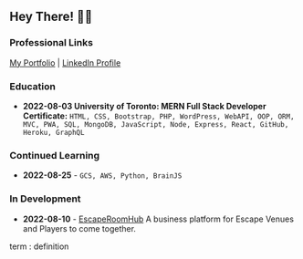 ## Hey There! 🙋‍♂️ 
### Professional Links
[My Portfolio](https://dlittlefield81.github.io/reactportfolio/) | [LinkedIn Profile](https://www.linkedin.com/in/dennislittlefield/)

### Education
- **2022-08-03 University of Toronto: MERN Full Stack Developer Certificate:** `HTML, CSS, Bootstrap, PHP, WordPress, WebAPI, OOP, ORM, MVC, PWA, SQL, MongoDB, JavaScript, Node, Express, React, GitHub, Heroku, GraphQL`
### Continued Learning
- **2022-08-25** - `GCS, AWS, Python, BrainJS`
### In Development
- **2022-08-10** - [EscapeRoomHub](https://github.com/DLittlefield81/EscapeRoomHub) A business platform for Escape Venues and Players to come together.

term
: definition
